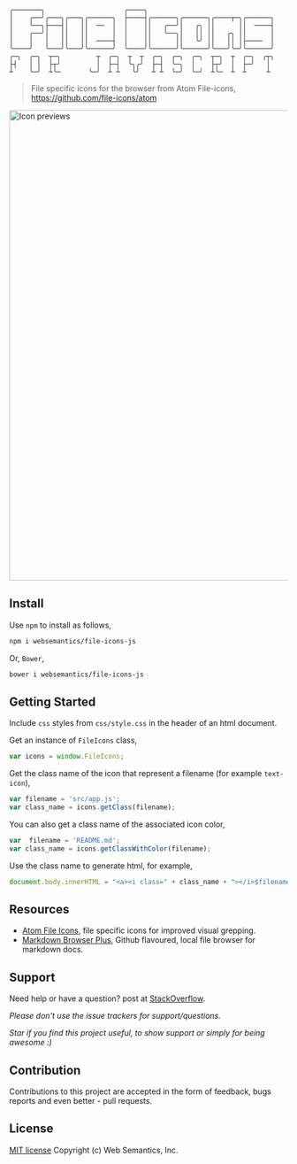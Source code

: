 ```
╭───────╮                    ╭────╮
│    ╭──╯╭───╮╭───╮╭──────╮  ├────┤╭──────╮╭──────╮╭────┬─╮╭──────╮
│    ╰──╮├───┤│   ││  ──  │  │    ││   ╭──╯│   ╭╮ ││      ││  ────┤
│    ╭──╯│   ││   ││      │  │    ││   ╰──╮│   ││ ││   ╭╮ ││      │
│    │   │   ││   ││  ────┤  │    ││      ││   ╰╯ ││   ││ │├────  │
╰────╯   ╰───╯╰───╯╰──────╯  ╰────╯╰──────╯╰──────╯╰───╯╰─╯╰──────╯
╭─╮  ╭─╮  ┬─╮         ┬  ╭─╮  ┬  ┬  ╭─╮  ╭─╮  ╭─╮  ┬─╮  ┬  ╭─╮  ╭┬╮
├┤   │ │  ├┬╯         │  ├─┤  ╰╮╭╯  ├─┤  ╰─╮  │    ├┬╯  │  ├─╯   │ 
┴    ╰─╯  ┴╰─       ╰─╯  ┴ ┴   ╰╯   ┴ ┴  ╰─╯  ╰─╯  ┴╰─  ┴  ┴     ┴ 
```
> File specific icons for the browser from Atom File-icons, https://github.com/file-icons/atom

<img alt="Icon previews" width="850" src="https://raw.githubusercontent.com/file-icons/atom/6714706f268e257100e03c9eb52819cb97ad570b/preview.png" />

## Install

Use `npm` to install as follows, 

```bash
npm i websemantics/file-icons-js
```

Or, `Bower`, 

```bash
bower i websemantics/file-icons-js
```

## Getting Started

Include `css` styles from `css/style.css` in the header of an html document.

Get an instance of `FileIcons` class,

```js
var icons = window.FileIcons;
```

Get the class name of the icon that represent a filename (for example `text-icon`),

```js
var filename = 'src/app.js';
var class_name = icons.getClass(filename);
```

You can also get a class name of the associated icon color,

```js
var  filename = 'README.md';
var class_name = icons.getClassWithColor(filename);
```

Use the class name to generate html, for example,

```js
document.body.innerHTML = "<a><i class=" + class_name + "></i>$filename</a>";
```

## Resources

- [Atom File Icons](https://github.com/file-icons/atom), file specific icons for improved visual grepping.
- [Markdown Browser Plus](https://github.com/websemantics/markdown-browser-plus), Github flavoured, local file browser for markdown docs.

## Support

Need help or have a question? post at [StackOverflow](https://stackoverflow.com/questions/tagged/file-icons-js+websemantics).

*Please don't use the issue trackers for support/questions.*

*Star if you find this project useful, to show support or simply for being awesome :)*

## Contribution

Contributions to this project are accepted in the form of feedback, bugs reports and even better - pull requests.

## License

[MIT license](http://opensource.org/licenses/mit-license.php) Copyright (c) Web Semantics, Inc.
